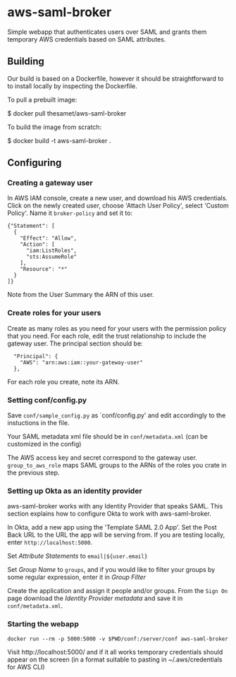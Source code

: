 aws-saml-broker
===============

Simple webapp that authenticates users over SAML and grants them temporary AWS
credentials based on SAML attributes.

Building
--------

Our build is based on a Dockerfile, however it should be straightforward to
to install locally by inspecting the Dockerfile.

To pull a prebuilt image:

   $ docker pull thesamet/aws-saml-broker

To build the image from scratch:

   $ docker build -t aws-saml-broker .

Configuring
-----------

### Creating a gateway user

In AWS IAM console, create a new user, and download his AWS credentials.
Click on the newly created user, choose 'Attach User Policy', select 'Custom
Policy'. Name it `broker-policy` and set it to:


    {"Statement": [
      {
        "Effect": "Allow",
        "Action": [
          "iam:ListRoles",
          "sts:AssumeRole"
        ],
        "Resource": "*"
      }
    ]}

Note from the User Summary the ARN of this user.

### Create roles for your users

Create as many roles as you need for your users with the permission policy
that you need. For each role, edit the trust relationship to include the
gateway user. The principal section should be:

      "Principal": {
        "AWS": "arn:aws:iam::your-gateway-user"
      },

For each role you create, note its ARN.

### Setting conf/config.py

Save `conf/sample_config.py` as `conf/config.py' and edit accordingly to the
instuctions in the file.

Your SAML metadata xml file should be in `conf/metadata.xml` (can be
customized in the config)

The AWS access key and secret correspond to the gateway user.
`group_to_aws_role` maps SAML groups to the ARNs of the roles you crate in the
previous step.

### Setting up Okta as an identity provider

aws-saml-broker works with any Identity Provider that speaks SAML. This section explains
how to configure Okta to work with aws-saml-broker.

In Okta, add a new app using the 'Template SAML 2.0 App'. Set the Post Back URL to
the URL the app will be serving from.  If you are testing locally, enter
`http://localhost:5000`.

Set *Attribute Statements* to `email|${user.email}`

Set *Group Name* to `groups`, and if you would like to filter your groups by
some regular expression, enter it in *Group Filter*

Create the application and assign it people and/or groups.  From the `Sign On`
page download the _Identity Provider metadata_ and save it in
`conf/metadata.xml`.

### Starting the webapp

    docker run --rm -p 5000:5000 -v $PWD/conf:/server/conf aws-saml-broker

Visit http://localhost:5000/ and if it all works temporary credentials should
appear on the screen (in a format suitable to pasting in ~/.aws/credentials
for AWS CLI)


